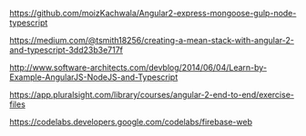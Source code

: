 ﻿https://github.com/moizKachwala/Angular2-express-mongoose-gulp-node-typescript

https://medium.com/@tsmith18256/creating-a-mean-stack-with-angular-2-and-typescript-3dd23b3e717f

http://www.software-architects.com/devblog/2014/06/04/Learn-by-Example-AngularJS-NodeJS-and-Typescript

https://app.pluralsight.com/library/courses/angular-2-end-to-end/exercise-files

https://codelabs.developers.google.com/codelabs/firebase-web

